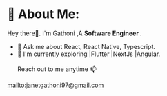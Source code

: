 # 💫 About Me:
Hey there👋. I'm Gathoni ,A <b>Software Engineer </b>.
 - 🌱 Ask me about React, React Native, Typescript.
 -  💬 I'm currently exploring |Flutter |NextJs |Angular.
<br><br>
Reach out to me anytime 📫 

<mailto:janetgathoni97@gmail.com>



